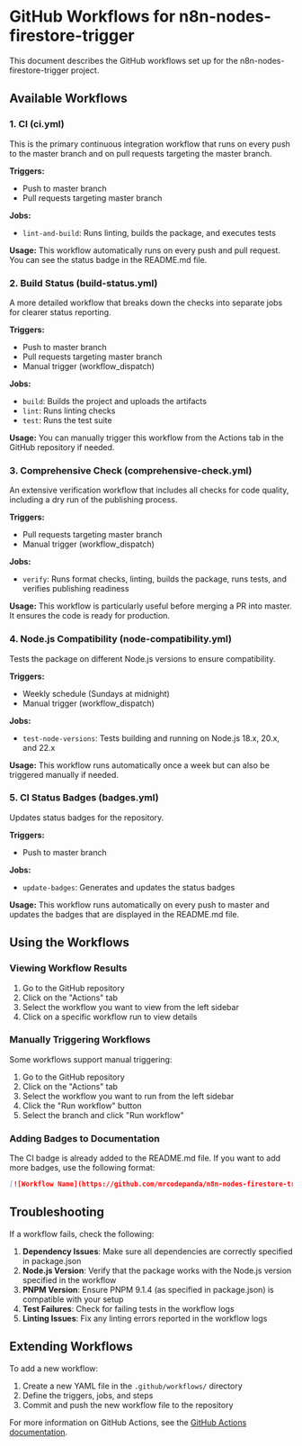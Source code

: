 # GitHub Workflows for n8n-nodes-firestore-trigger

This document describes the GitHub workflows set up for the n8n-nodes-firestore-trigger project.

## Available Workflows

### 1. CI (ci.yml)

This is the primary continuous integration workflow that runs on every push to the master branch and on pull requests targeting the master branch.

**Triggers:**
- Push to master branch
- Pull requests targeting master branch

**Jobs:**
- `lint-and-build`: Runs linting, builds the package, and executes tests

**Usage:**
This workflow automatically runs on every push and pull request. You can see the status badge in the README.md file.

### 2. Build Status (build-status.yml)

A more detailed workflow that breaks down the checks into separate jobs for clearer status reporting.

**Triggers:**
- Push to master branch
- Pull requests targeting master branch
- Manual trigger (workflow_dispatch)

**Jobs:**
- `build`: Builds the project and uploads the artifacts
- `lint`: Runs linting checks
- `test`: Runs the test suite

**Usage:**
You can manually trigger this workflow from the Actions tab in the GitHub repository if needed.

### 3. Comprehensive Check (comprehensive-check.yml)

An extensive verification workflow that includes all checks for code quality, including a dry run of the publishing process.

**Triggers:**
- Pull requests targeting master branch
- Manual trigger (workflow_dispatch)

**Jobs:**
- `verify`: Runs format checks, linting, builds the package, runs tests, and verifies publishing readiness

**Usage:**
This workflow is particularly useful before merging a PR into master. It ensures the code is ready for production.

### 4. Node.js Compatibility (node-compatibility.yml)

Tests the package on different Node.js versions to ensure compatibility.

**Triggers:**
- Weekly schedule (Sundays at midnight)
- Manual trigger (workflow_dispatch)

**Jobs:**
- `test-node-versions`: Tests building and running on Node.js 18.x, 20.x, and 22.x

**Usage:**
This workflow runs automatically once a week but can also be triggered manually if needed.

### 5. CI Status Badges (badges.yml)

Updates status badges for the repository.

**Triggers:**
- Push to master branch

**Jobs:**
- `update-badges`: Generates and updates the status badges

**Usage:**
This workflow runs automatically on every push to master and updates the badges that are displayed in the README.md file.

## Using the Workflows

### Viewing Workflow Results

1. Go to the GitHub repository
2. Click on the "Actions" tab
3. Select the workflow you want to view from the left sidebar
4. Click on a specific workflow run to view details

### Manually Triggering Workflows

Some workflows support manual triggering:

1. Go to the GitHub repository
2. Click on the "Actions" tab
3. Select the workflow you want to run from the left sidebar
4. Click the "Run workflow" button
5. Select the branch and click "Run workflow"

### Adding Badges to Documentation

The CI badge is already added to the README.md file. If you want to add more badges, use the following format:

```markdown
[![Workflow Name](https://github.com/mrcodepanda/n8n-nodes-firestore-trigger/actions/workflows/workflow-filename.yml/badge.svg)](https://github.com/mrcodepanda/n8n-nodes-firestore-trigger/actions/workflows/workflow-filename.yml)
```

## Troubleshooting

If a workflow fails, check the following:

1. **Dependency Issues**: Make sure all dependencies are correctly specified in package.json
2. **Node.js Version**: Verify that the package works with the Node.js version specified in the workflow
3. **PNPM Version**: Ensure PNPM 9.1.4 (as specified in package.json) is compatible with your setup
4. **Test Failures**: Check for failing tests in the workflow logs
5. **Linting Issues**: Fix any linting errors reported in the workflow logs

## Extending Workflows

To add a new workflow:

1. Create a new YAML file in the `.github/workflows/` directory
2. Define the triggers, jobs, and steps
3. Commit and push the new workflow file to the repository

For more information on GitHub Actions, see the [GitHub Actions documentation](https://docs.github.com/en/actions).
